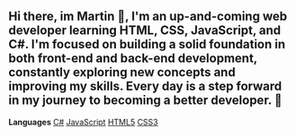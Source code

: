 ## Hi there, im Martin :wave:, I'm an up-and-coming web developer learning HTML, CSS, JavaScript, and C#. I'm focused on building a solid foundation in both front-end and back-end development, constantly exploring new concepts and improving my skills. Every day is a step forward in my journey to becoming a better developer. 🚀

**Languages**
[C#](https://img.shields.io/badge/C%23-239120?style=for-the-badge&logo=csharp&logoColor=white)
[JavaScript](https://img.shields.io/badge/JavaScript-F7DF1E?style=for-the-badge&logo=javascript&logoColor=black)
[HTML5](https://img.shields.io/badge/HTML5-E34F26?style=for-the-badge&logo=html5&logoColor=white)
[CSS3](https://img.shields.io/badge/CSS3-1572B6?style=for-the-badge&logo=css3&logoColor=white)


